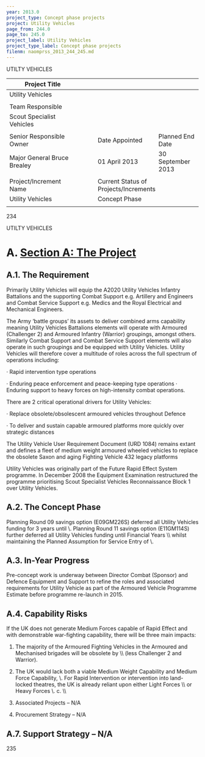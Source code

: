 ```yaml
---
year: 2013.0
project_type: Concept phase projects
project: Utility Vehicles
page_from: 244.0
page_to: 245.0
project_label: Utility Vehicles
project_type_label: Concept phase projects
filenm: naomprss_2013_244_245.md
---
```

UTILTY VEHICLES

<table>
<colgroup>
<col style="width: 37%" />
<col style="width: 8%" />
<col style="width: 31%" />
<col style="width: 22%" />
</colgroup>
<thead>
<tr>
<th>
Project Title
</th>
<th></th>
<th colspan="2"></th>
</tr>
</thead>
<tbody>
<tr>
<td>
Utility Vehicles
</td>
<td></td>
<td colspan="2"></td>
</tr>
<tr>
<td></td>
<td></td>
<td colspan="2"></td>
</tr>
<tr>
<td>
Team Responsible
</td>
<td></td>
<td colspan="2"></td>
</tr>
<tr>
<td>
Scout Specialist Vehicles
</td>
<td></td>
<td colspan="2"></td>
</tr>
<tr>
<td></td>
<td></td>
<td colspan="2"></td>
</tr>
<tr>
<td>
Senior Responsible Owner
</td>
<td></td>
<td>
Date Appointed
</td>
<td>Planned End Date</td>
</tr>
<tr>
<td>
Major General Bruce Brealey
</td>
<td></td>
<td>
01 April 2013
</td>
<td>30 September 2013</td>
</tr>
<tr>
<td></td>
<td></td>
<td></td>
<td></td>
</tr>
<tr>
<td>
Project/Increment Name
</td>
<td></td>
<td colspan="2">
Current Status of Projects/Increments
</td>
</tr>
<tr>
<td>
Utility Vehicles
</td>
<td></td>
<td colspan="2">
Concept Phase
</td>
</tr>
<tr>
<td></td>
<td></td>
<td colspan="2"></td>
</tr>
</tbody>
</table>

234

UTILTY VEHICLES

# A. <u>Section A: The Project</u>

## A.1. The Requirement

Primarily Utility Vehicles will equip the A2020 Utility Vehicles Infantry Battalions and the supporting Combat Support e.g. Artillery and Engineers and Combat Service Support e.g. Medics and the Royal Electrical and Mechanical Engineers.

The Army ‘battle groups’ its assets to deliver combined arms capability meaning Utility Vehicles Battalions elements will operate with Armoured (Challenger 2) and Armoured Infantry (Warrior) groupings, amongst others. Similarly Combat Support and Combat Service Support elements will also operate in such groupings and be equipped with Utility Vehicles. Utility Vehicles will therefore cover a multitude of roles across the full spectrum of operations including:

· Rapid intervention type operations

· Enduring peace enforcement and peace-keeping type operations ·
Enduring support to heavy forces on high-intensity combat operations.

There are 2 critical operational drivers for Utility Vehicles:

· Replace obsolete/obsolescent armoured vehicles throughout Defence

· To deliver and sustain capable armoured platforms more quickly over strategic distances

The Utility Vehicle User Requirement Document (URD 1084) remains extant and defines a fleet of medium weight armoured wheeled vehicles to replace the obsolete Saxon and aging Fighting Vehicle 432 legacy platforms

Utility Vehicles was originally part of the Future Rapid Effect System programme. In December 2008 the Equipment Examination restructured the programme prioritising Scout Specialist Vehicles Reconnaissance Block 1 over Utility Vehicles.

## A.2. The Concept Phase

Planning Round 09 savings option (E09GM226S) deferred all Utility Vehicles funding for 3 years until \\\. Planning Round 11 savings option (E11GM114S) further deferred all Utility Vehicles funding until Financial Years \\\ whilst maintaining the Planned Assumption for Service Entry of \\\.

## A.3. In-Year Progress

Pre-concept work is underway between Director Combat (Sponsor) and Defence Equipment and Support to refine the roles and associated requirements for Utility Vehicle as part of the Armoured Vehicle Programme Estimate before programme re-launch in 2015.

## A.4. Capability Risks

If the UK does not generate Medium Forces capable of Rapid Effect and with demonstrable war-fighting capability, there will be three main impacts:

1.  The majority of the Armoured Fighting Vehicles in the Armoured and Mechanised brigades will be obsolete by \\\ (less Challenger 2 and Warrior).

2.  The UK would lack both a viable Medium Weight Capability and Medium Force Capability, \\\. For Rapid Intervention or intervention into land-locked theatres, the UK is already reliant upon either Light Forces \\\ or Heavy Forces \\\. c. \\\

1.  Associated Projects – N/A

2.  Procurement Strategy – N/A

## A.7. Support Strategy – N/A

235
